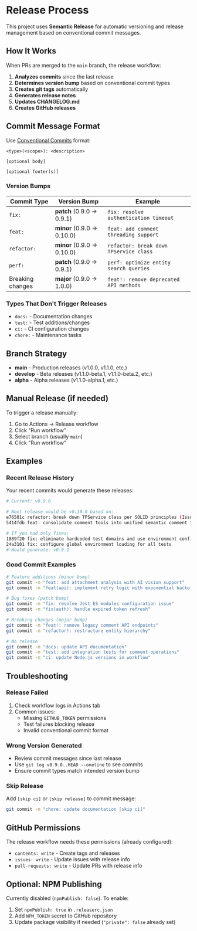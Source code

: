 # Release Process

This project uses **Semantic Release** for automatic versioning and release management based on conventional commit messages.

## How It Works

When PRs are merged to the `main` branch, the release workflow:

1. **Analyzes commits** since the last release
2. **Determines version bump** based on conventional commit types
3. **Creates git tags** automatically
4. **Generates release notes**
5. **Updates CHANGELOG.md**
6. **Creates GitHub releases**

## Commit Message Format

Use [Conventional Commits](https://conventionalcommits.org/) format:

```
<type>(<scope>): <description>

[optional body]

[optional footer(s)]
```

### Version Bumps

| Commit Type | Version Bump | Example |
|-------------|-------------|---------|
| `fix:` | **patch** (0.9.0 → 0.9.1) | `fix: resolve authentication timeout` |
| `feat:` | **minor** (0.9.0 → 0.10.0) | `feat: add comment threading support` |
| `refactor:` | **minor** (0.9.0 → 0.10.0) | `refactor: break down TPService class` |
| `perf:` | **patch** (0.9.0 → 0.9.1) | `perf: optimize entity search queries` |
| Breaking changes | **major** (0.9.0 → 1.0.0) | `feat!: remove deprecated API methods` |

### Types That Don't Trigger Releases

- `docs:` - Documentation changes
- `test:` - Test additions/changes  
- `ci:` - CI configuration changes
- `chore:` - Maintenance tasks

## Branch Strategy

- **main** - Production releases (v1.0.0, v1.1.0, etc.)
- **develop** - Beta releases (v1.1.0-beta.1, v1.1.0-beta.2, etc.)
- **alpha** - Alpha releases (v1.1.0-alpha.1, etc.)

## Manual Release (if needed)

To trigger a release manually:

1. Go to Actions → Release workflow
2. Click "Run workflow"
3. Select branch (usually `main`)
4. Click "Run workflow"

## Examples

### Recent Release History

Your recent commits would generate these releases:

```bash
# Current: v0.9.0

# Next release would be v0.10.0 based on:
e76501c refactor: break down TPService class per SOLID principles (Issue #124)
5414fdb feat: consolidate comment tools into unified semantic comment tool (#183)

# If you had only fixes:
1889f20 fix: eliminate hardcoded test domains and use environment configuration
24a3101 fix: configure global environment loading for all tests
# Would generate: v0.9.1
```

### Good Commit Examples

```bash
# Feature additions (minor bump)
git commit -m "feat: add attachment analysis with AI vision support"
git commit -m "feat(api): implement retry logic with exponential backoff"

# Bug fixes (patch bump) 
git commit -m "fix: resolve Jest ES modules configuration issue"
git commit -m "fix(auth): handle expired token refresh"

# Breaking changes (major bump)
git commit -m "feat!: remove legacy comment API endpoints"
git commit -m "refactor!: restructure entity hierarchy"

# No release
git commit -m "docs: update API documentation"
git commit -m "test: add integration tests for comment operations"
git commit -m "ci: update Node.js versions in workflow"
```

## Troubleshooting

### Release Failed

1. Check workflow logs in Actions tab
2. Common issues:
   - Missing `GITHUB_TOKEN` permissions
   - Test failures blocking release
   - Invalid conventional commit format

### Wrong Version Generated

- Review commit messages since last release
- Use `git log v0.9.0..HEAD --oneline` to see commits
- Ensure commit types match intended version bump

### Skip Release

Add `[skip ci]` or `[skip release]` to commit message:

```bash
git commit -m "chore: update documentation [skip ci]"
```

## GitHub Permissions

The release workflow needs these permissions (already configured):

- `contents: write` - Create tags and releases
- `issues: write` - Update issues with release info  
- `pull-requests: write` - Update PRs with release info

## Optional: NPM Publishing

Currently disabled (`npmPublish: false`). To enable:

1. Set `npmPublish: true` in `.releaserc.json`
2. Add `NPM_TOKEN` secret to GitHub repository
3. Update package visibility if needed (`"private": false` already set)
